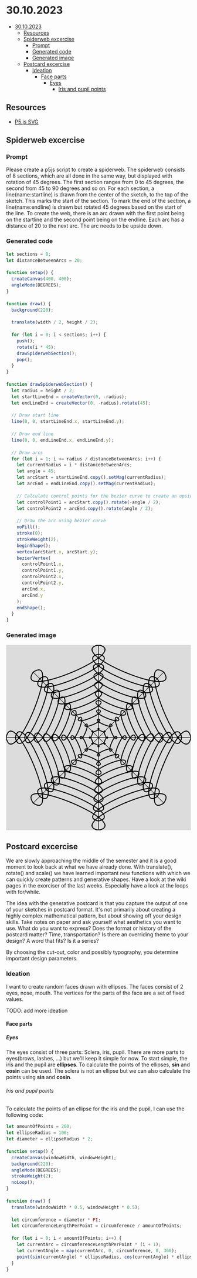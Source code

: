 # 30.10.2023

- [30.10.2023](#30102023)
  - [Resources](#resources)
  - [Spiderweb excercise](#spiderweb-excercise)
    - [Prompt](#prompt)
    - [Generated code](#generated-code)
    - [Generated image](#generated-image)
  - [Postcard excercise](#postcard-excercise)
    - [Ideation](#ideation)
      - [Face parts](#face-parts)
        - [Eyes](#eyes)
          - [Iris and pupil points](#iris-and-pupil-points)

## Resources

- [P5.js SVG](https://github.com/zenozeng/p5.js-svg)

## Spiderweb excercise

### Prompt

Please create a p5js script to create a spiderweb.
The spiderweb consists of 8 sections, which are all done in the same way, but displayed with rotation of 45 degrees. The first section ranges from 0 to 45 degrees, the second from 45 to 90 degrees and so on.
For each section, a line(name:startline) is drawn from the center of the sketch, to the top of the sketch. This marks the start of the section. To mark the end of the section, a line(name:endline) is drawn but rotated 45 degrees based on the start of the line.
To create the web, there is an arc drawn with the first point being on the startline and the second point being on the endline. Each arc has a distance of 20 to the next arc. The arc needs to be upside down.

### Generated code

```javascript
let sections = 8;
let distanceBetweenArcs = 20;

function setup() {
  createCanvas(400, 400);
  angleMode(DEGREES);
}

function draw() {
  background(220);

  translate(width / 2, height / 2);

  for (let i = 0; i < sections; i++) {
    push();
    rotate(i * 45);
    drawSpiderwebSection();
    pop();
  }
}

function drawSpiderwebSection() {
  let radius = height / 2;
  let startLineEnd = createVector(0, -radius);
  let endLineEnd = createVector(0, -radius).rotate(45);

  // Draw start line
  line(0, 0, startLineEnd.x, startLineEnd.y);

  // Draw end line
  line(0, 0, endLineEnd.x, endLineEnd.y);

  // Draw arcs
  for (let i = 1; i <= radius / distanceBetweenArcs; i++) {
    let currentRadius = i * distanceBetweenArcs;
    let angle = 45;
    let arcStart = startLineEnd.copy().setMag(currentRadius);
    let arcEnd = endLineEnd.copy().setMag(currentRadius);

    // Calculate control points for the bezier curve to create an upside down arc
    let controlPoint1 = arcStart.copy().rotate(-angle / 2);
    let controlPoint2 = arcEnd.copy().rotate(angle / 2);

    // Draw the arc using bezier curve
    noFill();
    stroke(0);
    strokeWeight(2);
    beginShape();
    vertex(arcStart.x, arcStart.y);
    bezierVertex(
      controlPoint1.x,
      controlPoint1.y,
      controlPoint2.x,
      controlPoint2.y,
      arcEnd.x,
      arcEnd.y
    );
    endShape();
  }
}

```

### Generated image

![Spiderweb](spiderweb.png)


## Postcard excercise

We are slowly approaching the middle of the semester and it is a good moment to look back at what we have already done. With translate(), rotate() and scale() we have learned important new functions with which we can quickly create patterns and generative shapes. Have a look at the wiki pages in the exorciser of the last weeks. Especially have a look at the loops with for/while.

The idea with the generative postcard is that you capture the output of one of your sketches in postcard format. It's not primarily about creating a highly complex mathematical pattern, but about showing off your design skills. Take notes on paper and ask yourself what aesthetics you want to use. What do you want to express? Does the format or history of the postcard matter? Time, transportation? Is there an overriding theme to your design? A word that fits? Is it a series?

By choosing the cut-out, color and possibly typography, you determine important design parameters.

### Ideation

I want to create random faces drawn with ellipses. The faces consist of 2 eyes, nose, mouth.
The vertices for the parts of the face are a set of fixed values.

TODO: add more ideation

#### Face parts

##### Eyes

The eyes consist of three parts: Sclera, iris, pupil. There are more parts to eyes(brows, lashes, ...) but we'll keep it simple for now.
To start simple, the iris and the pupil are **ellipses**. To calculate the points of the ellipses, **sin** and **cosin** can be used.
The sclera is not an ellipse but we can also calculate the points using **sin** and **cosin**.

###### Iris and pupil points

To calculate the points of an ellipse for the iris and the pupil, I can use the following code:

```javascript
let amountOfPoints = 200;
let ellipseRadius = 100;
let diameter = ellipseRadius * 2;

function setup() {
  createCanvas(windowWidth, windowHeight);
  background(220);
  angleMode(DEGREES);
  strokeWeight(2);
  noLoop();
}

function draw() {
  translate(windowWidth * 0.5, windowHeight * 0.5);

  let circumference = diameter * PI;
  let circumferenceLengthPerPoint = circumference / amountOfPoints;

  for (let i = 0; i < amountOfPoints; i++) {
    let currentArc = circumferenceLengthPerPoint * (i + 1);
    let currentAngle = map(currentArc, 0, circumference, 0, 360);
    point(sin(currentAngle) * ellipseRadius, cos(currentAngle) * ellipseRadius);
  }
}
```